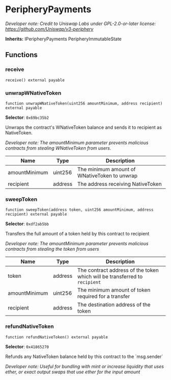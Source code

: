 

# PeripheryPayments






*Developer note: Credit to Uniswap Labs under GPL-2.0-or-later license:
https://github.com/Uniswap/v3-periphery*

**Inherits:** IPeripheryPayments PeripheryImmutableState

## Functions
### receive

```solidity
receive() external payable
```



### unwrapWNativeToken

```solidity
function unwrapWNativeToken(uint256 amountMinimum, address recipient) external payable
```
**Selector**: `0x69bc35b2`

Unwraps the contract&#x27;s WNativeToken balance and sends it to recipient as NativeToken.

*Developer note: The amountMinimum parameter prevents malicious contracts from stealing WNativeToken from users.*

| Name | Type | Description |
| ---- | ---- | ----------- |
| amountMinimum | uint256 | The minimum amount of WNativeToken to unwrap |
| recipient | address | The address receiving NativeToken |

### sweepToken

```solidity
function sweepToken(address token, uint256 amountMinimum, address recipient) external payable
```
**Selector**: `0xdf2ab5bb`

Transfers the full amount of a token held by this contract to recipient

*Developer note: The amountMinimum parameter prevents malicious contracts from stealing the token from users*

| Name | Type | Description |
| ---- | ---- | ----------- |
| token | address | The contract address of the token which will be transferred to `recipient` |
| amountMinimum | uint256 | The minimum amount of token required for a transfer |
| recipient | address | The destination address of the token |

### refundNativeToken

```solidity
function refundNativeToken() external payable
```
**Selector**: `0x41865270`

Refunds any NativeToken balance held by this contract to the &#x60;msg.sender&#x60;

*Developer note: Useful for bundling with mint or increase liquidity that uses ether, or exact output swaps
that use ether for the input amount*

